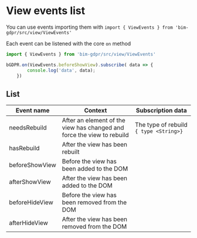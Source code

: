 # View events list

You can use events importing them with `import { ViewEvents } from 'bim-gdpr/src/view/ViewEvents'
`

Each event can be listened with the core `on` method
```javascript
import { ViewEvents } from 'bim-gdpr/src/view/ViewEvents'

bGDPR.on(ViewEvents.beforeShowView).subscribe( data => {
        console.log('data', data);
    })
```

## List

| Event name | Context | Subscription data |
|---|---|---|
|   needsRebuild    |   After an element of the view has changed and force the view to rebuild |   The type of rebuild ```{ type <String>}```
|   hasRebuild  |  After the view has been rebuilt  |  |
|   beforeShowView    |   Before the view has been added to the DOM  |   |
|   afterShowView    |   After the view has been added to the DOM    |   |
|   beforeHideView    |   Before the view has been removed from the DOM  |   |
|   afterHideView    |   After the view has been removed from the DOM    |   |
